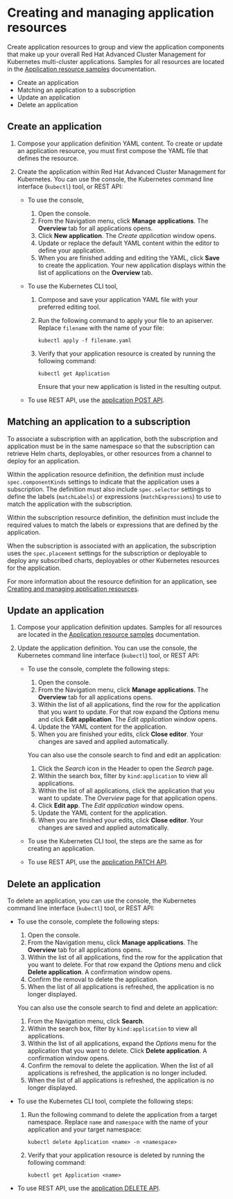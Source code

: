 # Creating and managing application resources

Create application resources to group and view the application components that make up your overall Red Hat Advanced Cluster Management for Kubernetes multi-cluster applications. Samples for all resources are located in the [Application resource samples](app_resource_samples.md) documentation.

  - Create an application
  - Matching an application to a subscription
  - Update an application
  - Delete an application

## Create an application

1. Compose your application definition YAML content. To create or update an application resource, you must first compose the YAML file that defines the resource.

2. Create the application within Red Hat Advanced Cluster Management for Kubernetes. You can use the console, the Kubernetes command line interface (`kubectl`) tool, or REST API:  

   * To use the console,
     1. Open the console.
     2. From the Navigation menu, click **Manage applications**. The **Overview** tab for all applications opens.
     3. Click **New application**. The _Create application_ window opens.
     4. Update or replace the default YAML content within the editor to define your application.
     5. When you are finished adding and editing the YAML, click **Save** to create the application. Your new application displays within the list of applications on the **Overview** tab.

   * To use the Kubernetes CLI tool,
     1. Compose and save your application YAML file with your preferred editing tool.
     2. Run the following command to apply your file to an apiserver. Replace `filename` with the name of your file:

        ```shell
        kubectl apply -f filename.yaml
        ```

     3. Verify that your application resource is created by running the following command:

        ```shell
        kubectl get Application
        ```

        Ensure that your new application is listed in the resulting output.

   * To use REST API, use the [application POST API](../apis/application.json).

## Matching an application to a subscription

To associate a subscription with an application, both the subscription and application must be in the same namespace so that the subscription can retrieve Helm charts, deployables, or other resources from a channel to deploy for an application.

Within the application resource definition, the definition must include `spec.componentKinds` settings to indicate that the application uses a subscription. The definition must also include `spec.selector` settings to define the labels (`matchLabels`) or expressions (`matchExpressions`) to use to match the application with the subscription.

Within the subscription resource definition, the definition must include the required values to match the labels or expressions that are defined by the application.

When the subscription is associated with an application, the subscription uses the `spec.placement` settings for the subscription or deployable to deploy any subscribed charts, deployables or other Kubernetes resources for the application.

For more information about the resource definition for an application, see [Creating and managing application resources](managing_apps.md).

## Update an application

1. Compose your application definition updates. Samples for all resources are located in the [Application resource samples](app_resource_samples.md) documentation.

2. Update the application definition. You can use the console, the Kubernetes command line interface (`kubectl`) tool, or REST API:

   * To use the console, complete the following steps:
     1. Open the console.
     2. From the Navigation menu, click **Manage applications**. The **Overview** tab for all applications opens.
     3. Within the list of all applications, find the row for the application that you want to update. For that row expand the _Options_ menu and click **Edit application**. The _Edit application_ window opens.
     4. Update the YAML content for the application.
     5. When you are finished your edits, click **Close editor**. Your changes are saved and applied automatically.

     You can also use the console search to find and edit an application:
     1. Click the _Search_ icon in the Header to open the _Search_ page.  
     2. Within the search box, filter by `kind:application` to view all applications.
     3. Within the list of all applications, click the application that you want to update. The _Overview_ page for that application opens.
     4. Click **Edit app**. The _Edit application_ window opens.
     5. Update the YAML content for the application.
     6. When you are finished your edits, click **Close editor**. Your changes are saved and applied automatically.

   * To use the Kubernetes CLI tool, the steps are the same as for creating an application.

   * To use REST API, use the [application PATCH API](../apis/application.json).

## Delete an application

To delete an application, you can use the console, the Kubernetes command line interface (`kubectl`) tool, or REST API:

* To use the console, complete the following steps:
  1. Open the console.
  2. From the Navigation menu, click **Manage applications**. The **Overview** tab for all applications opens.
  3. Within the list of all applications, find the row for the application that you want to delete. For that row expand the _Options_ menu and click **Delete application**. A confirmation window opens.
  4. Confirm the removal to delete the application.
  5. When the list of all applications is refreshed, the application is no longer displayed.

  You can also use the console search to find and delete an application:
  1. From the Navigation menu, click **Search**.  
  2. Within the search box, filter by `kind:application` to view all applications.
  3. Within the list of all applications, expand the _Options_ menu for the application that you want to delete. Click **Delete application**. A confirmation window opens.
  5. Confirm the removal to delete the application. When the list of all applications is refreshed, the application is no longer included.
  6. When the list of all applications is refreshed, the application is no longer displayed.

* To use the Kubernetes CLI tool, complete the following steps:  

  1. Run the following command to delete the application from a target namespace. Replace `name` and `namespace` with the name of your application and your target namespace:

     ```
     kubectl delete Application <name> -n <namespace>     
     ```

  2. Verify that your application resource is deleted by running the following command:
     ```
     kubectl get Application <name>
     ```

* To use REST API, use the [application DELETE API](../apis/application.json).